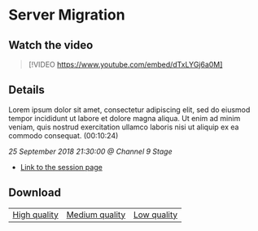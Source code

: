 # Server Migration

## Watch the video
> [!VIDEO https://www.youtube.com/embed/dTxLYGj6a0M]

## Details

Lorem ipsum dolor sit amet, consectetur adipiscing elit, sed do eiusmod tempor incididunt ut labore et dolore magna aliqua. Ut enim ad minim veniam, quis nostrud exercitation ullamco laboris nisi ut aliquip ex ea commodo consequat. (00:10:24)

*25 September 2018 21:30:00 @ Channel 9 Stage*

- [Link to the session page](https://channel9.msdn.com/Events/Ignite/2018/Server-Migration)

## Download

||||
|:--:|:----:|:-:|
|[High quality](https://sec.ch9.ms/ch9/4225/5b36121c-16a3-43b9-867f-9112e3ba4225/ch9d2s06_high.mp4)|[Medium quality](https://sec.ch9.ms/ch9/4225/5b36121c-16a3-43b9-867f-9112e3ba4225/ch9d2s06_mid.mp4)|[Low quality](https://sec.ch9.ms/ch9/4225/5b36121c-16a3-43b9-867f-9112e3ba4225/ch9d2s06.mp4)